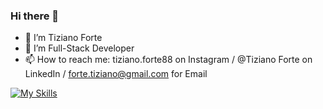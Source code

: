 ### Hi there 👋

- :wave: I’m Tiziano Forte
- 🌱 I’m Full-Stack Developer
- 📫 How to reach me: tiziano.forte88 on Instagram / @Tiziano Forte on LinkedIn / forte.tiziano@gmail.com for Email

[![My Skills](https://skillicons.dev/icons?i=html,css,sass,js,ts,react,git,php,docker,postman,wordpress)](https://skillicons.dev)
